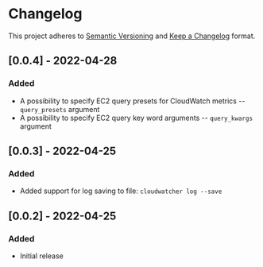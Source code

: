 # Changelog

This project adheres to [Semantic Versioning](https://semver.org/spec/v2.0.0.html) and [Keep a Changelog](https://keepachangelog.com/en/1.0.0/) format.

## [0.0.4] - 2022-04-28

### Added

- A possibility to specify EC2 query presets for CloudWatch metrics -- `query_presets` argument
- A possibility to specify EC2 query key word arguments -- `query_kwargs` argument

## [0.0.3] - 2022-04-25

### Added

- Added support for log saving to file: `cloudwatcher log --save`

## [0.0.2] - 2022-04-25

### Added

- Initial release
